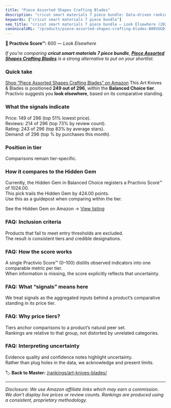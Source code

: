 ```yaml
---
title: "Piece Assorted Shapes Crafting Blades"
description: "cricut smart materials 7 piece bundle: Data-driven ranking using the Practivio Score™. Positioned by quality, value, demand, findability, momentum."
keywords: ["cricut smart materials 7 piece bundle"]
seo_title: "cricut smart materials 7 piece bundle — Look Elsewhere (2025)"
canonicalURL: "/products/piece-assorted-shapes-crafting-blades-B00VUGD1KO/"
---
```


**🚫 Practivio Score™:** 600 — _Look Elsewhere_


*If you're comparing **cricut smart materials 7 piece bundle**, **[Piece Assorted Shapes Crafting Blades](https://www.amazon.com/dp/B00VUGD1KO?tag=practivio-20)** is a strong alternative to put on your shortlist.*
### Quick take
[Shop “Piece Assorted Shapes Crafting Blades” on Amazon](https://www.amazon.com/dp/B00VUGD1KO?tag=practivio-20)
This Art Knives & Blades is positioned **249 out of 296**, within the **Balanced Choice tier**.  
Practivio suggests you **look elsewhere**, based on its comparative standing.

### What the signals indicate
Price: 149 of 296 (top 51% lowest price).  
Reviews: 214 of 296 (top 73% by review count).  
Rating: 243 of 296 (top 83% by average stars).  
Demand:  of 296 (top % by purchases this month).

### Position in tier
Comparisons remain tier-specific.

### How it compares to the Hidden Gem
Currently, the Hidden Gem in Balanced Choice registers a Practivio Score™ of 1024.00.  
This pick trails the Hidden Gem by 424.00 points.  
Use this as a guidepost when comparing within the tier.  

See the Hidden Gem on Amazon → [View listing](https://www.amazon.com/dp/B075NYWF5P?tag=practivio-20)

### FAQ: Inclusion criteria
Products that fail to meet entry thresholds are excluded.  
The result is consistent tiers and credible designations.

### FAQ: How the score works
A single Practivio Score™ (0–100) distills observed indicators into one comparable metric per tier.  
When information is missing, the score explicitly reflects that uncertainty.

### FAQ: What “signals” means here
We treat signals as the aggregated inputs behind a product’s comparative standing in its price tier.

### FAQ: Why price tiers?
Tiers anchor comparisons to a product’s natural peer set.  
Rankings are relative to that group, not distorted by unrelated categories.

### FAQ: Interpreting uncertainty
Evidence quality and confidence notes highlight uncertainty.  
Rather than plug holes in the data, we acknowledge and present limits.


🏷️ **Back to Master:** [/rankings/art-knives-blades/](/rankings/art-knives-blades/)

---
_Disclosure: We use Amazon affiliate links which may earn a commission. We don’t display live prices or review counts. Rankings are produced using a consistent, proprietary methodology._
